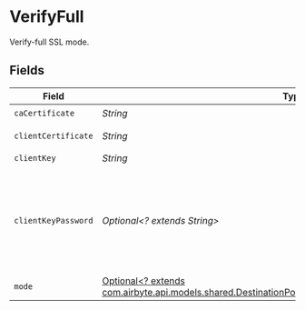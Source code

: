 # VerifyFull

Verify-full SSL mode.


## Fields

| Field                                                                                                                                                                     | Type                                                                                                                                                                      | Required                                                                                                                                                                  | Description                                                                                                                                                               |
| ------------------------------------------------------------------------------------------------------------------------------------------------------------------------- | ------------------------------------------------------------------------------------------------------------------------------------------------------------------------- | ------------------------------------------------------------------------------------------------------------------------------------------------------------------------- | ------------------------------------------------------------------------------------------------------------------------------------------------------------------------- |
| `caCertificate`                                                                                                                                                           | *String*                                                                                                                                                                  | :heavy_check_mark:                                                                                                                                                        | CA certificate                                                                                                                                                            |
| `clientCertificate`                                                                                                                                                       | *String*                                                                                                                                                                  | :heavy_check_mark:                                                                                                                                                        | Client certificate                                                                                                                                                        |
| `clientKey`                                                                                                                                                               | *String*                                                                                                                                                                  | :heavy_check_mark:                                                                                                                                                        | Client key                                                                                                                                                                |
| `clientKeyPassword`                                                                                                                                                       | *Optional<? extends String>*                                                                                                                                              | :heavy_minus_sign:                                                                                                                                                        | Password for keystorage. This field is optional. If you do not add it - the password will be generated automatically.                                                     |
| `mode`                                                                                                                                                                    | [Optional<? extends com.airbyte.api.models.shared.DestinationPostgresSchemasSSLModeSSLModes6Mode>](../../models/shared/DestinationPostgresSchemasSSLModeSSLModes6Mode.md) | :heavy_minus_sign:                                                                                                                                                        | N/A                                                                                                                                                                       |